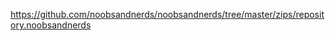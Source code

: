 <a href="https://github.com/noobsandnerds/noobsandnerds/tree/master/zips/repository.noobsandnerds">https://github.com/noobsandnerds/noobsandnerds/tree/master/zips/repository.noobsandnerds</a>
